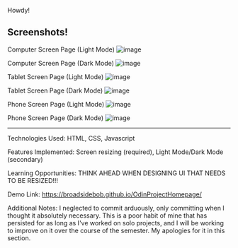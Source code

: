 Howdy!

Screenshots!
--------------------
Computer Screen Page (Light Mode)
![image](https://github.com/user-attachments/assets/64378336-632d-47c2-aac9-1eea7806f85a)

Computer Screen Page (Dark Mode)
![image](https://github.com/user-attachments/assets/dc01afc8-0d3f-40be-b3ae-135eb3509469)

Tablet Screen Page (Light Mode)
![image](https://github.com/user-attachments/assets/2e36afb3-57f3-45d7-8540-1d20e8da3949)

Tablet Screen Page (Dark Mode)
![image](https://github.com/user-attachments/assets/ba7441e1-826a-4b24-bd58-068dc7e10467)

Phone Screen Page (Light Mode)
![image](https://github.com/user-attachments/assets/462eadec-54f9-4bab-ba5d-08bb6c1db2c9)

Phone Screen Page (Dark Mode)
![image](https://github.com/user-attachments/assets/e7e7a7a3-94c5-4d11-a13b-f91ded022f03)

------------------

Technologies Used: HTML, CSS, Javascript

Features Implemented: Screen resizing (required), Light Mode/Dark Mode (secondary)

Learning Opportunities: THINK AHEAD WHEN DESIGNING UI THAT NEEDS TO BE RESIZED!!! 

Demo Link: https://broadsidebob.github.io/OdinProjectHomepage/

Additional Notes: I neglected to commit arduously, only committing when I thought it absolutely necessary.
This is a poor habit of mine that has persisted for as long as I've worked on solo projects, and I will
be working to improve on it over the course of the semester. My apologies for it in this section.
